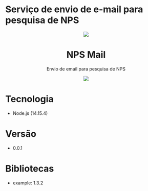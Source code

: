 # Serviço de envio de e-mail para pesquisa de NPS

<p align="center">
  <img src="https://media.giphy.com/media/mEjT1jbXelaEg/giphy.gif"/>
  <h1 align="center">NPS Mail</h1>
  <p align="center">Envio de email para pesquisa de NPS </p>
</p>

<p align="center">
  <img src="https://forthebadge.com/images/badges/made-with-typescript.svg"/>
</p>


# Tecnologia
* Node.js (14.15.4)

# Versão
* 0.0.1

# Bibliotecas
* example: 1.3.2
